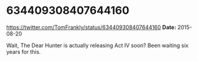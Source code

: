 # 634409308407644160
https://twitter.com/TomFrankly/status/634409308407644160
**Date:** 2015-08-20

Wait, The Dear Hunter is actually releasing Act IV soon? Been waiting six years for this.
